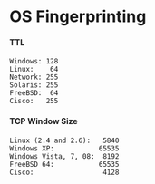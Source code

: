 OS Fingerprinting
=================


#### TTL 

	Windows: 128
	Linux:    64
	Network: 255
	Solaris: 255
	FreeBSD:  64
	Cisco: 	 255

#### TCP Window Size

	Linux (2.4 and 2.6):   5840
	Windows XP:           65535
	Windows Vista, 7, 08:  8192
	FreeBSD	64: 		  65535
	Cisco: 				   4128
